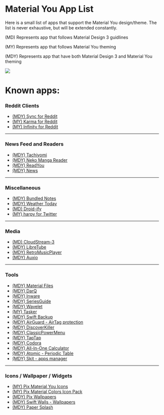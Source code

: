 # Material You App List
Here is a small list of apps that support the Material You design/theme. The list is never exhaustive, but will be extended constantly.

(MD) Represents app that follows Material Design 3 guidlines

(MY) Represents app that follows Material You theming

(MDY) Represents app that have both Material Design 3 and Material You theming

![](https://lh3.googleusercontent.com/552oGSlinN0Gd7T8EjNkYGCBzHt0UmoG_pWtHSUY6FwaGT4q4-zJlGHD9rWO7MT5Oe_rtQZmyVnGRxVXch7Q1CTSQMs_1TcwbIMX9xZYDjEK2_R7PA=w1064-v0)

# Known apps:
### Reddit Clients
- [(MDY) Sync for Reddit](https://play.google.com/store/apps/details?id=com.laurencedawson.reddit_sync)
- [(MY) Karma for Reddit](https://play.google.com/store/apps/details?id=com.brianrobles204.karmamachine_flutter "Karma")
- [(MY) Infinity for Reddit](https://play.google.com/store/apps/details?id=ml.docilealligator.infinityforreddit)

------------
### News Feed and Readers
- [(MDY) Tachiyomi](https://tachiyomi.org/ "Tachiyomi")
- [(MDY) Neko Manga Reader](https://github.com/CarlosEsco/Neko "Neko Manga Reader")
- [(MDY) ReadYou](https://github.com/Ashinch/ReadYou)
- [(MDY) News](https://www.f-droid.org/packages/co.appreactor.news/)

------------
### Miscellaneous
- [(MDY) Bundled Notes](https://play.google.com/store/apps/details?id=com.xaviertobin.noted)
- [(MDY) Weather Today](https://play.google.com/store/apps/details?id=com.kokoschka.michael.weather "Wetter Aktuell")
- [(MD) Droid-ify](https://www.f-droid.org/packages/com.looker.droidify/)
- [(MY) harpy for Twitter](https://play.google.com/store/apps/details?id=com.robertodoering.harpy.free)

------------
### Media
- [(MD) CloudStream-3](https://github.com/LagradOst/CloudStream-3)
- [(MDY) LibreTube](https://github.com/libre-tube/LibreTube "LibreTube")
- [(MDY) RetroMusicPlayer](https://github.com/RetroMusicPlayer/RetroMusicPlayer "RetroMusicPlayer")
- [(MDY) Auxio](https://github.com/OxygenCobalt/Auxio)

------------
### Tools
- [(MDY) Material Files](https://github.com/zhanghai/MaterialFiles)
- [(MDY) DarQ](https://github.com/KieronQuinn/DarQ "DarQ")
- [(MDY) Inware](https://play.google.com/store/apps/details?id=com.evo.inware "Inware")
- [(MDY) SeriesGuide](https://play.google.com/store/apps/details?id=com.battlelancer.seriesguide "SeriesGuide")
- [(MDY) Wavelet](https://play.google.com/store/apps/details?id=com.pittvandewitt.wavelet "Wavelet")
- [(MY) Tasker](https://play.google.com/store/apps/details?id=net.dinglisch.android.taskerm "Tasker")
- [(MDY) Swift Backup](https://play.google.com/store/apps/details?id=org.swiftapps.swiftbackup "Swift Backup")
- [(MDY) AirGuard - AirTag protection](https://play.google.com/store/apps/details?id=de.seemoo.at_tracking_detection.release "AirGuard - AirTag protection")
- [(MDY) DiscoverKiller](https://github.com/KieronQuinn/DiscoverKiller "DiscoverKiller")
- [(MDY) ClassicPowerMenu](https://github.com/KieronQuinn/ClassicPowerMenu "ClassicPowerMenu")
- [(MDY) TapTap](https://github.com/KieronQuinn/TapTap "TapTap")
- [(MDY) Codora](https://play.google.com/store/apps/details?id=com.kokoschka.michael.qrtools)
- [(MDY) All-In-One Calculator](https://play.google.com/store/apps/details?id=all.in.one.calculator)
- [(MDY) Atomic - Periodic Table](https://play.google.com/store/apps/details?id=com.jlindemann.science)
- [(MDY) Skit - apps manager](https://play.google.com/store/apps/details?id=com.pavelrekun.skit)
------------
### Icons / Wallpaper / Widgets
- [(MY) Pix Material You Icons](https://play.google.com/store/apps/details?id=com.pashapuma.pix.material.you.iconpack "Pix Material You Icons")
- [(MY) Pix Material Colors Icon Pack](https://play.google.com/store/apps/details?id=com.pashapuma.pix.material.color "Pix Material Colors Icon Pack")
- [(MDY) Pix Wallpapers](https://play.google.com/store/apps/details?id=com.pashapuma.pix.wallpapers "Pix Wallpapers")
- [(MDY) Swift Walls - Wallpapers](https://play.google.com/store/apps/details?id=it.folgore95.mywall "Swift Walls - Wallpapers")
- [(MDY) Paper Splash](https://play.google.com/store/apps/details?id=com.jlindemann.papersplash&hl=de_CH&gl=US "Paper Splash")
